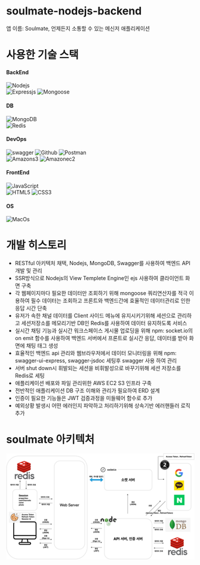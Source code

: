 # soulmate-nodejs-backend
앱 이름: Soulmate, 언제든지 소통할 수 있는 메신저 애플리케이션

# 사용한 기술 스택
<div align="left">

#### BackEnd
![Nodejs](https://img.shields.io/badge/-Nodejs-339933?style=for-the-badge&logo=Node.js&logoColor=white)<br>
![Expressjs](https://img.shields.io/badge/expressjs-000000?style=for-the-badge&logo=express&logoColor=white)
![Mongoose](https://img.shields.io/badge/mongoose-880000?style=for-the-badge&logo=mongoose&logoColor=white)

#### DB
![MongoDB](https://img.shields.io/badge/mongoDB-47A248?style=for-the-badge&logo=MongoDB&logoColor=white)<br>
![Redis](https://img.shields.io/badge/redis-DC382D?style=for-the-badge&logo=redis&logoColor=white)

#### DevOps
![swagger](https://img.shields.io/badge/swagger-85EA2D?style=for-the-badge&logo=swagger&logoColor=white)
![Github](https://img.shields.io/badge/github-181717?style=for-the-badge&logo=github&logoColor=white)
![Postman](https://img.shields.io/badge/postman-FF6C37?style=for-the-badge&logo=postman&logoColor=white)<br>
![Amazons3](https://img.shields.io/badge/amazons3-569A31?style=for-the-badge&logo=amazons3&logoColor=white)
![Amazonec2](https://img.shields.io/badge/amazonec2-FF9900?style=for-the-badge&logo=amazonec2&logoColor=white)
#### FrontEnd
![JavaScript](https://img.shields.io/badge/-JavaScript-%23F7DF1C?style=for-the-badge&logo=javascript&logoColor=000000&labelColor=%23F7DF1C&color=%23FFCE5A)<br>
![HTML5](https://img.shields.io/badge/-HTML5-F05032?style=for-the-badge&logo=html5&logoColor=ffffff)
![CSS3](https://img.shields.io/badge/-CSS3-007ACC?style=for-the-badge&logo=css3)
<!-- ![Docker](https://img.shields.io/badge/-Docker-46a2f1?style=for-the-badge&logo=Docker&logoColor=white) -->
#### OS
![MacOs](https://img.shields.io/badge/macos-000000?style=for-the-badge&logo=macos&logoColor=white)
</div>

# 개발 히스토리
- RESTful 아키텍처 채택, Nodejs, MongoDB, Swagger를 사용하여 백엔드 API 개발 및 관리<br>
- SSR방식으로 Nodejs의 View Templete Engine인 ejs 사용하여 클라이언트 화면 구축<br>
- 각 웹페이지마다 필요한 데이터만 조회하기 위해 mongoose 쿼리연산자를 적극 이용하여 필수 데이터는 조회하고 프론트와 백엔드간에 효율적인 데이터관리로 인한 응답 시간 단축<br>
- 유저가 속한 채널 데이터를 Client 사이드 메뉴에 유지시키기위해 세션으로 관리하고 세션저장소를 메모리기반 DB인 Redis를 사용하여 데이터 유지하도록 서비스<br>
- 실시간 채팅 기능과 실시간 워크스페이스 게시물 업로딩을 위해 npm: socket.io의 on emit 함수를 사용하여 백엔드 서버에서 프론트로 실시간 응답, 데이터를 받아 화면에 채팅 태그 생성<br>
- 효율적인 백엔드 api 관리와 웹브라우저에서 데이터 모니터링을 위해 npm: swagger-ui-express, swagger-jsdoc 세팅후 swagger 사용 하여 관리<br>
- 서버 shut down시 휘발되는 세션을 비휘발성으로 바꾸기위해 세션 저장소를 Redis로 세팅<br>
- 애플리케이션 배포와 파일 관리위한 AWS EC2 S3 인프라 구축<br>
- 전반적인 애플리케이션 DB 구조 이해와 관리가 필요하여 ERD 설계<br>
- 인증이 필요한 기능들은 JWT 검증과정을 미들웨어 함수로 추가<br>
- 예외상황 발생시 어떤 에러인지 파악하고 처리하기위해 상속기반 에러핸들러 로직 추가<br>


# soulmate 아키텍처
<img src="./readme-images/SOULMATE 아키텍처.png">



